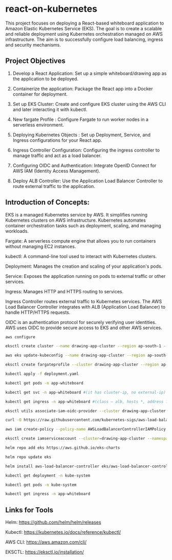 # react-on-kubernetes

This project focuses on deploying a React-based whiteboard application to Amazon Elastic Kubernetes Service (EKS). The goal is to create a scalable and reliable deployment using Kubernetes orchestration managed on AWS infrastructure. The aim is to successfully configure load balancing, ingress and security mechanisms.

## Project Objectives

1. Develop a React Application: Set up a simple whiteboard/drawing app as the application to be deployed.

2. Containerize the application: Package the React app into a Docker container for deployment.

3. Set up EKS Cluster: Create and configure EKS cluster using the AWS CLI and later interacting it with kubectl.

4. New fargate Profile : Configure Fargate to run worker nodes in a serverless environment.

5. Deploying Kubernetes Objects : Set up Deployment, Service, and Ingress configurations for your React app.

6. Ingress Controller Configuration: Configuring the ingress controller to manage traffic and act as a load balancer.

7. Configuring OIDC and Authentication: Integrate OpenID Connect for AWS IAM (Identity Access Management).

8. Deploy ALB Controller: Use the Application Load Balancer Controller to route external traffic to the application.


## Introduction of Concepts:

EKS is a managed Kubernetes service by AWS. It simplifies running Kubernetes clusters on AWS infrastructure. Kubernetes automates container orchestration tasks such as deployment, scaling, and managing workloads.

Fargate: A serverless compute engine that allows you to run containers without managing EC2 instances.


kubectl: A command-line tool used to interact with Kubernetes clusters.


Deployment: Manages the creation and scaling of your application's pods.


Service: Exposes the application running on pods to external traffic or other services.


Ingress: Manages HTTP and HTTPS routing to services.

Ingress Controller routes external traffic to Kubernetes services. The AWS Load Balancer Controller integrates with ALB (Application Load Balancer) to handle HTTP/HTTPS requests.

OIDC is an authentication protocol for securely verifying user identities. AWS uses OIDC to provide secure access to EKS and other AWS services.


```bash
aws configure
```

```bash
eksctl create cluster --name drawing-app-cluster --region ap-south-1 --fargate
```

```bash
aws eks update-kubeconfig --name drawing-app-cluster --region ap-south-1     
```

```bash
eksctl create fargateprofile --cluster drawing-app-cluster --region ap-south-1 --name demo-fargate --namespace app-whiteboard
```

```bash
kubectl apply -f deployment.yaml
```

```bash
kubectl get pods -n app-whiteboard
```

```bash
kubectl get svc -n app-whiteboard #(it has cluster-ip, no external-ip)
```

```bash
kubectl get ingress -n app-whiteboard #(class – alb, hosts *, address ?? , port)
```

```bash
eksctl utils associate-iam-oidc-provider --cluster drawing-app-cluster --approve
```

```bash
curl -O https://raw.githubusercontent.com/kubernetes-sigs/aws-load-balancer-controller/v2.5.4/docs/install/iam_policy.json
```

```bash
aws iam create-policy --policy-name AWSLoadBalancerControllerIAMPolicy --policy-document file://iam_policy.json
```

```bash
eksctl create iamserviceaccount --cluster=drawing-app-cluster --namespace=kube-system --name=aws-load-balancer-controller --role-name AmazonEKSLoadBalancerControllerRole --attach-policy-arn=arn:aws:iam::<your:account:id>:policy/AWSLoadBalancerControllerIAMPolicy --approve
```

```bash
helm repo add eks https://aws.github.io/eks-charts
```

```bash
helm repo update eks
```

```bash
helm install aws-load-balancer-controller eks/aws-load-balancer-controller  -n kube-system --set clusterName=drawing-app-cluster --set serviceAccount.create=false --set serviceAccount.name=aws-load-balancer-controller --set region=ap-south-1 --set vpcId=<your:vpc:id>
```

```bash
kubectl get deployment -n kube-system 
```

```bash
kubectl get pods -n kube-system
```

```bash
kubectl get ingress -n app-whiteboard
```

## Links for Tools

Helm: https://github.com/helm/helm/releases

Kubectl: https://kubernetes.io/docs/reference/kubectl/

AWS CLI: https://aws.amazon.com/cli/

EKSCTL: https://eksctl.io/installation/
